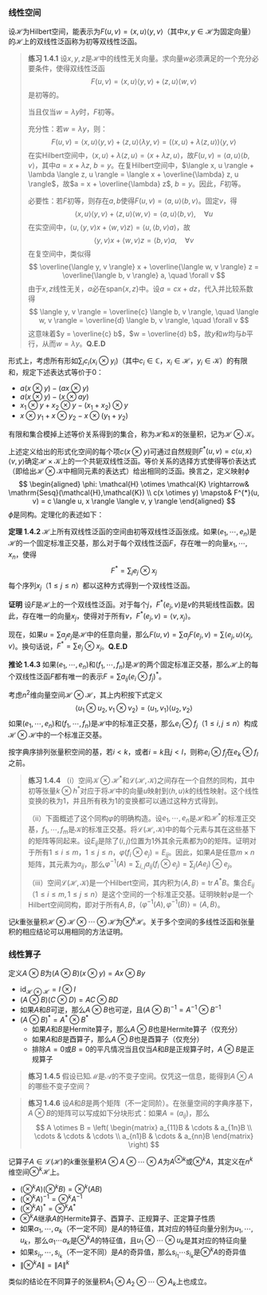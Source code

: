 ### 线性空间

设$\mathcal{H}$为Hilbert空间，能表示为$F(u, v) = \langle x, u \rangle \langle y, v \rangle$（其中$x,y \in \mathcal{H}$为固定向量）的$\mathcal{H}$上的双线性泛函称为初等双线性泛函。

> **练习 1.4.1** 设$x,y,z$是$\mathcal{H}$中的线性无关向量。求向量$w$必须满足的一个充分必要条件，使得双线性泛函
> $$
> F(u, v) = \langle x, u \rangle \langle y, v \rangle + \langle z, u \rangle \langle w, v \rangle
> $$
> 是初等的。
>
> 当且仅当$w=\lambda y$时，$F$初等。
>
> 充分性：若$w = \lambda y$，则：
> $$
> F(u, v) = \langle x, u \rangle \langle y, v \rangle + \langle z, u \rangle \langle \lambda y, v \rangle = \left( \langle x, u \rangle + \lambda \langle z, u \rangle \right) \langle y, v \rangle
> $$
> 在实Hilbert空间中，$\langle x, u \rangle + \lambda \langle z, u \rangle = \langle x + \lambda z, u \rangle$，故$F(u, v) = \langle a, u \rangle \langle b, v \rangle$，其中$a = x + \lambda z$, $b = y$。在复Hilbert空间中，$\langle x, u \rangle + \lambda \langle z, u \rangle = \langle x + \overline{\lambda} z, u \rangle$，故$a = x + \overline{\lambda} z$, $b = y$。因此，$F$初等。
>
> 必要性：若$F$初等，则存在$a, b$使得$F(u, v) = \langle a, u \rangle \langle b, v \rangle$。固定$v$，得
> $$
> \langle x, u \rangle \langle y, v \rangle + \langle z, u \rangle \langle w, v \rangle = \langle a, u \rangle \langle b, v \rangle, \quad \forall u
> $$
> 在实空间中，$\langle u, \langle y, v \rangle x + \langle w, v \rangle z \rangle = \langle u, \langle b, v \rangle a \rangle$，故
> $$
> \langle y, v \rangle x + \langle w, v \rangle z = \langle b, v \rangle a, \quad \forall v
> $$
> 在复空间中，类似得
> $$
> \overline{\langle y, v \rangle} x + \overline{\langle w, v \rangle} z = \overline{\langle b, v \rangle} a, \quad \forall v
> $$
> 由于$x, z$线性无关，$a$必在$\text{span}\{x, z\}$中。设$a = c x + d z$，代入并比较系数得
> $$
> \langle y, v \rangle = \overline{c} \langle b, v \rangle, \quad \langle w, v \rangle = \overline{d} \langle b, v \rangle, \quad \forall v
> $$
> 这意味着$y = \overline{c} b$，$w = \overline{d} b$，故$y$和$w$均与$b$平行，从而$w=\lambda y$。$\mathbf{Q.E.D}$

形式上，考虑所有形如$\sum_i c_i(x_i \otimes y_i)$（其中$c_i \in \mathbb{C}$，$x_i \in \mathcal{H}$，$y_i \in \mathcal{K}$）的有限和，规定下述表达式等价于0：

- $a(x \otimes y) - (ax \otimes y)$
- $a(x \otimes y) - (x \otimes ay)$
- $x_1 \otimes y + x_2 \otimes y - (x_1 + x_2) \otimes y$
- $x \otimes y_1 + x \otimes y_2 - x \otimes (y_1 + y_2)$

有限和集合模掉上述等价关系得到的集合，称为$\mathcal{H}$和$\mathcal{K}$的张量积，记为$\mathcal{H} \otimes \mathcal{K}$。

上述定义给出的形式化空间的每个项$c(x \otimes y)$可通过自然规则$F^{*}(u, v) = c \langle u, x \rangle \langle v, y \rangle$确定$\mathcal{H} \times \mathcal{K}$上的一个共轭双线性泛函。等价关系的选择方式使得等价表达式（即给出$\mathcal{H} \otimes \mathcal{K}$中相同元素的表达式）给出相同的泛函。换言之，定义映射$\phi$
$$
\begin{aligned}
	\phi: \mathcal{H} \otimes \mathcal{K} \rightarrow& \mathrm{Sesq}(\mathcal{H},\mathcal{K}) \\
	c(x \otimes y) \mapsto& F^{*}(u, v) = c \langle u, x \rangle \langle v, y \rangle
\end{aligned}
$$
$\phi$是同构。定理化的表述如下：

**定理 1.4.2** $\mathcal{H}$上所有双线性泛函的空间由初等双线性泛函张成。如果$(e_1, \cdots, e_n)$是$\mathcal{H}$的一个固定标准正交基，那么对于每个双线性泛函$F$，存在唯一的向量$x_1, \cdots, x_n$，使得
$$
F^{*} = \sum_j e_j \otimes x_j
$$
每个序列$x_j$（$1 \leq j \leq n$）都以这种方式得到一个双线性泛函。

**证明** 设$F$是$\mathcal{H}$上的一个双线性泛函。对于每个$j$，$F^{*}(e_j, v)$是$v$的共轭线性函数。因此，存在唯一的向量$x_j$，使得对于所有$v$，$F^{*}(e_j, v) = \langle v, x_j \rangle$。

现在，如果$u = \sum a_j e_j$是$\mathcal{H}$中的任意向量，那么$F(u, v) = \sum a_j F(e_j, v) = \sum \langle e_j, u \rangle \langle x_j, v \rangle$。换句话说，$F^{*} = \sum e_j \otimes x_j$。$\mathbf{Q.E.D}$

**推论 1.4.3** 如果$(e_1, \cdots, e_n)$和$(f_1, \cdots, f_n)$是$\mathcal{H}$的两个固定标准正交基，那么$\mathcal{H}$上的每个双线性泛函$F$都有唯一的表示$F = \sum a_{ij}(e_i \otimes f_j)^*$。

考虑$n^2$维向量空间$\mathcal{H} \otimes \mathcal{H}$，其上内积按下式定义
$$
\langle u_1 \otimes u_2, v_1 \otimes v_2 \rangle = \langle u_1, v_1 \rangle \langle u_2, v_2 \rangle
$$
如果$(e_1, \cdots, e_n)$和$(f_1, \cdots, f_n)$是$\mathcal{H}$中的标准正交基，那么$e_i \otimes f_j$（$1 \leq i,j \leq n$）构成$\mathcal{H} \otimes \mathcal{H}$中的一个标准正交基。

按字典序排列张量积空间的基，若$i < k$，或者$i = k$且$j < l$，则称$e_i \otimes f_j$在$e_k \otimes f_{l}$之前。

>**练习 1.4.4** （i）空间$\mathcal{K} \otimes \mathcal{H}^*$和$\mathcal{L}(\mathcal{H},\mathcal{K})$之间存在一个自然的同构，其中初等张量$k \otimes h^*$对应于将$\mathcal{H}$中的向量$u$映射到$\langle h, u \rangle k$的线性映射。这个线性变换的秩为1，并且所有秩为1的变换都可以通过这种方式得到。
>
>（ii）下面概述了这个同构$\varphi$的明确构造。设$e_1, \cdots, e_n$是$\mathcal{H}$和$\mathcal{H}^*$的标准正交基，$f_1, \cdots, f_m$是$\mathcal{K}$的标准正交基。将$\mathcal{L}(\mathcal{H},\mathcal{K})$中的每个元素与其在这些基下的矩阵等同起来。设$E_{ij}$是除了$(i,j)$位置为1外其余元素都为0的矩阵。证明对于所有$1 \leq i \leq m$，$1 \leq j \leq n$，$\varphi(f_i \otimes e_j) = E_{ij}$。因此，如果$A$是任意$m \times n$矩阵，其元素为$a_{ij}$，那么$\varphi^{-1}(A) = \sum_{i,j} a_{ij}(f_i \otimes e_j) = \sum_j (A e_j) \otimes e_j$。
>
>（iii）空间$\mathcal{L}(\mathcal{H},\mathcal{K})$是一个Hilbert空间，其内积为$\langle A, B \rangle = \text{tr}\, A^*B$。集合$E_{ij}$（$1 \leq i \leq m,1 \leq j \leq n$）是这个空间的一个标准正交基。证明映射$\varphi$是一个Hilbert空间同构，即对于所有$A,B$，$\langle \varphi^{-1}(A), \varphi^{-1}(B) \rangle = \langle A, B \rangle$。

记$k$重张量积$\mathcal{H} \otimes \mathcal{H} \otimes \cdots \otimes \mathcal{H}$为$\otimes^k \mathcal{H}$。关于多个空间的多线性泛函和张量积的相应结论可以用相同的方法证明。

### 线性算子

定义$A \otimes B$为$(A \otimes B)(x \otimes y) = Ax \otimes By$

- $\mathrm{id}_{\mathcal{H} \otimes \mathcal{H}} = I \otimes I$
- $(A \otimes B)(C \otimes D)=AC \otimes BD$
- 如果$A$和$B$可逆，那么$A \otimes B$也可逆，且$(A \otimes B)^{-1} = A^{-1} \otimes B^{-1}$
- $(A \otimes B)^*=A^* \otimes B^*$
	- 如果$A$和$B$是Hermite算子，那么$A \otimes B$也是Hermite算子（仅充分）
	- 如果$A$和$B$是酉算子，那么$A \otimes B$也是酉算子（仅充分）
	- 排除$A=0$或$B=0$的平凡情况当且仅当$A$和$B$是正规算子时，$A \otimes B$是正规算子

> **练习 1.4.5** 假设已知$\mathcal{M}$是$\mathcal{A}$的不变子空间。仅凭这一信息，能得到$A \otimes A$的哪些不变子空间？

> **练习 1.4.6** 设$A$和$B$是两个矩阵（不一定同阶）。在张量空间的字典序基下，$A \otimes B$的矩阵可以写成如下分块形式：如果$A = (a_{ij})$，那么
> $$
> A \otimes B = \left( \begin{matrix} a_{11}B & \cdots & a_{1n}B \\ \cdots & \cdots & \cdots \\ a_{n1}B & \cdots & a_{nn}B \end{matrix} \right)
> $$

记算子$A \in \mathcal{L}(\mathcal{H})$的$k$重张量积$A \otimes A \otimes \cdots \otimes A$为$A^{\otimes k}$或$\otimes^k A$，其定义在$n^k$维空间$\otimes^k \mathcal{H}$上。

- $(\otimes^k A)(\otimes^k B) = \otimes^k(AB)$
- $(\otimes^k A)^{-1} = \otimes^k A^{-1}$
- $(\otimes^k A)^* = \otimes^k A^*$
- $\otimes^k A$继承$A$的Hermite算子、酉算子、正规算子、正定算子性质
- 如果$\alpha_1, \cdots, \alpha_k$（不一定不同）是$A$的特征值，其对应的特征向量分别为$u_1, \cdots, u_k$，那么$\alpha_1 \cdots \alpha_k$是$\otimes^k A$的特征值，且$u_1 \otimes \cdots \otimes u_k$是其对应的特征向量
- 如果$s_{i_1}, \cdots, s_{i_k}$（不一定不同）是$A$的奇异值，那么$s_{i_1} \cdots s_{i_k}$是$\otimes^k A$的奇异值
- $\|\otimes^k A\| = \|A\|^k$

类似的结论在不同算子的张量积$A_1 \otimes A_2 \otimes \cdots \otimes A_k$上也成立。